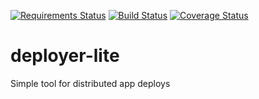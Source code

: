[![Requirements Status](https://requires.io/github/harnash/deployer-lite-agent/requirements.svg?branch=master)](https://requires.io/github/harnash/deployer-lite-agent/requirements/?branch=master)
[![Build Status](https://travis-ci.org/harnash/deployer-lite-agent.svg)](https://travis-ci.org/harnash/deployer-lite-agent)
[![Coverage Status](https://coveralls.io/repos/harnash/deployer-lite-agent/badge.svg?branch=master&service=github)](https://coveralls.io/github/harnash/deployer-lite-agent?branch=master)

# deployer-lite
Simple tool for distributed app deploys
